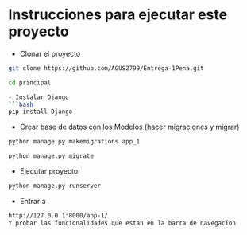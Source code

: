 # Instrucciones para ejecutar este proyecto

- Clonar el proyecto
```bash
git clone https://github.com/AGUS2799/Entrega-1Pena.git

cd principal

- Instalar Django
```bash
pip install Django
```

- Crear base de datos con los Modelos (hacer migraciones y migrar)
```bash
python manage.py makemigrations app_1

python manage.py migrate
```

- Ejecutar proyecto
```bash
python manage.py runserver
```

- Entrar a 
```bash
http://127.0.0.1:8000/app-1/
Y probar las funcionalidades que estan en la barra de navegacion 
```
